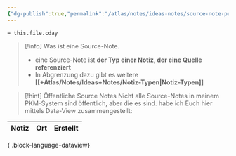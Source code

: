 ```yaml
---
{"dg-publish":true,"permalink":"/atlas/notes/ideas-notes/source-note-public/","tags":["class/admin","class/index"],"noteIcon":""}
---
```


`= this.file.cday`

> [!info] Was ist eine Source-Note.
> - eine Source-Note ist **der Typ einer Notiz, der eine Quelle referenziert**
> - In Abgrenzung dazu gibt es weitere **[[+Atlas/Notes/Ideas+Notes/Notiz-Typen\|Notiz-Typen]]**

> [!hint] Öffentliche Source Notes
> Nicht alle Source-Notes in meinem PKM-System sind öffentlich, aber die es sind. habe ich Euch hier mittels Data-View zusammengestellt:
>

| Notiz | Ort | Erstellt |
| ----- | --- | -------- |

{ .block-language-dataview}



